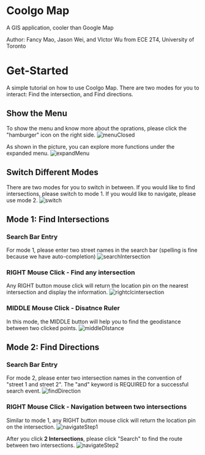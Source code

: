 # Coolgo Map
A GIS application, cooler than Google Map

Author: Fancy Mao, Jason Wei, and VIctor Wu from ECE 2T4, University of Toronto 

# Get-Started
A simple tutorial on how to use Coolgo Map. There are two modes for you to interact: Find the intersection, and Find directions.

## Show the Menu
To show the menu and know more about the oprations, please click the "hamburger" icon on the right side.
![menuClosed](assets/menuclose.png)


As shown in the picture, you can explore more functions under the expanded menu.
![expandMenu](assets/expandmenu.png)


## Switch Different Modes
There are two modes for you to switch in between. If you would like to find intersections, please switch to mode 1. If you would like to navigate, please use mode 2.
![switch](assets/introSwitch.png)

## Mode 1: Find Intersections
### Search Bar Entry
For mode 1, please enter two street names in the search bar (spelling is fine because we have auto-completion)
![searchIntersection](assets/searchIntersection.png)

### RIGHT Mouse Click - Find any intersection
Any RIGHT button mouse click will return the location pin on the nearest intersection and display the information.
![rightclcintersection](assets/findIntersectionClick.png)

### MIDDLE Mouse Click - Disatnce Ruler
In this mode, the MIDDLE button will help you to find the geodistance between two clicked points.
![middleDIstance](assets/distanceRuler.png)

## Mode 2: Find Directions
### Search Bar Entry
For mode 2, please enter two intersection names in the convention of "street 1 and street 2". The "and" keyword is REQUIRED for a successful search event.
![findDirection](assets/searchDirection.png)


### RIGHT Mouse Click - Navigation between two intersections
Similar to mode 1, any RIGHT button mouse click will return the location pin on the intersection.
![navigateStep1](assets/searchDirectionstep1.png)

After you click **2 Intersections**, please click "Search" to find the route between two intersections.
![navigateStep2](assets/findDirectionstep2.png)


